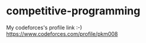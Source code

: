 # competitive-programming

My codeforces's profile link :-)
https://www.codeforces.com/profile/pkm008
